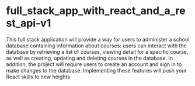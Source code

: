 # full_stack_app_with_react_and_a_rest_api-v1
 This full stack application will provide a way for users to administer a school database containing information about courses: users can interact with the database by retrieving a list of courses, viewing detail for a specific course, as well as creating, updating and deleting courses in the database.  In addition, the project will require users to create an account and sign in to make changes to the database. Implementing these features will push your React skills to new heights
